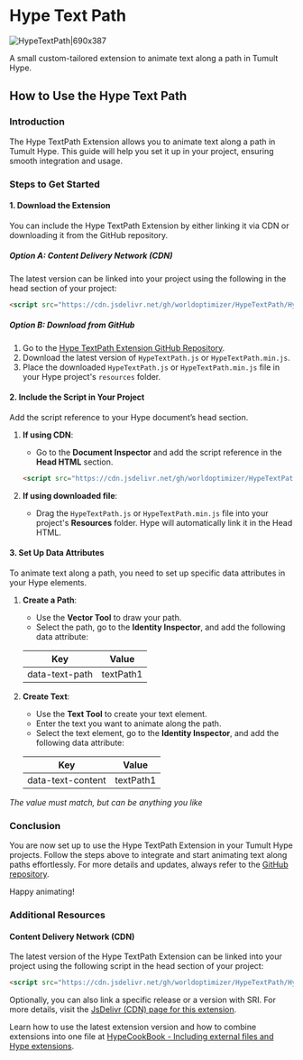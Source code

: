 # Hype Text Path

![HypeTextPath|690x387](https://playground.maxziebell.de/Hype/TextPath/HypeTextPath.jpg?)

A small custom-tailored extension to animate text along a path in Tumult Hype.

## How to Use the Hype Text Path 

### Introduction
The Hype TextPath Extension allows you to animate text along a path in Tumult Hype. This guide will help you set it up in your project, ensuring smooth integration and usage.

### Steps to Get Started

#### 1. Download the Extension
You can include the Hype TextPath Extension by either linking it via CDN or downloading it from the GitHub repository.

##### Option A: Content Delivery Network (CDN)
The latest version can be linked into your project using the following in the head section of your project:

```html
<script src="https://cdn.jsdelivr.net/gh/worldoptimizer/HypeTextPath/HypeTextPath.min.js"></script>
```

##### Option B: Download from GitHub
1. Go to the [Hype TextPath Extension GitHub Repository](https://github.com/worldoptimizer/HypeTextPath).
2. Download the latest version of `HypeTextPath.js` or `HypeTextPath.min.js`.
3. Place the downloaded `HypeTextPath.js` or `HypeTextPath.min.js` file in your Hype project's `resources` folder.

#### 2. Include the Script in Your Project
Add the script reference to your Hype document’s head section.

1. **If using CDN**:
   - Go to the **Document Inspector** and add the script reference in the **Head HTML** section.
   ```html
   <script src="https://cdn.jsdelivr.net/gh/worldoptimizer/HypeTextPath/HypeTextPath.min.js"></script>
   ```

2. **If using downloaded file**:
   - Drag the `HypeTextPath.js` or `HypeTextPath.min.js` file into your project's **Resources** folder. Hype will automatically link it in the Head HTML.

#### 3. Set Up Data Attributes
To animate text along a path, you need to set up specific data attributes in your Hype elements.

1. **Create a Path**:
   - Use the **Vector Tool** to draw your path.
   - Select the path, go to the **Identity Inspector**, and add the following data attribute:

   | Key           | Value          |
   |---------------|----------------|
   | data-text-path | textPath1     |

2. **Create Text**:
   - Use the **Text Tool** to create your text element.
   - Enter the text you want to animate along the path.
   - Select the text element, go to the **Identity Inspector**, and add the following data attribute:

   | Key             | Value          |
   |-----------------|----------------|
   | data-text-content | textPath1    |

*The value must match, but can be anything you like*

### Conclusion
You are now set up to use the Hype TextPath Extension in your Tumult Hype projects. Follow the steps above to integrate and start animating text along paths effortlessly. For more details and updates, always refer to the [GitHub repository](https://github.com/worldoptimizer/HypeTextPath).

Happy animating!

### Additional Resources

#### Content Delivery Network (CDN)
The latest version of the Hype TextPath Extension can be linked into your project using the following script in the head section of your project:

```html
<script src="https://cdn.jsdelivr.net/gh/worldoptimizer/HypeTextPath/HypeTextPath.min.js"></script>
```

Optionally, you can also link a specific release or a version with SRI. For more details, visit the [JsDelivr (CDN) page for this extension](https://www.jsdelivr.com/package/gh/worldoptimizer/HypeTextPath).

Learn how to use the latest extension version and how to combine extensions into one file at [HypeCookBook - Including external files and Hype extensions](https://github.com/worldoptimizer/HypeCookBook/wiki/Including-external-files-and-Hype-extensions).
